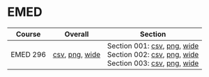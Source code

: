# EMED

| Course | Overall | Section |
| ------ | ------- | ------- |
| EMED 296 | [csv](https://github.com/UCSD-Historical-Enrollment-Data/2024Winter/blob/main/overall/EMED%20296.csv), [png](https://raw.githubusercontent.com/UCSD-Historical-Enrollment-Data/2024Winter/main/plot_overall/EMED%20296.png), [wide](https://raw.githubusercontent.com/UCSD-Historical-Enrollment-Data/2024Winter/main/plot_overall_wide/EMED%20296.png) | Section 001: [csv](https://github.com/UCSD-Historical-Enrollment-Data/2024Winter/blob/main/section/EMED%20296_001.csv), [png](https://raw.githubusercontent.com/UCSD-Historical-Enrollment-Data/2024Winter/main/plot_section/EMED%20296_001.png), [wide](https://raw.githubusercontent.com/UCSD-Historical-Enrollment-Data/2024Winter/main/plot_section_wide/EMED%20296_001.png)<br>Section 002: [csv](https://github.com/UCSD-Historical-Enrollment-Data/2024Winter/blob/main/section/EMED%20296_002.csv), [png](https://raw.githubusercontent.com/UCSD-Historical-Enrollment-Data/2024Winter/main/plot_section/EMED%20296_002.png), [wide](https://raw.githubusercontent.com/UCSD-Historical-Enrollment-Data/2024Winter/main/plot_section_wide/EMED%20296_002.png)<br>Section 003: [csv](https://github.com/UCSD-Historical-Enrollment-Data/2024Winter/blob/main/section/EMED%20296_003.csv), [png](https://raw.githubusercontent.com/UCSD-Historical-Enrollment-Data/2024Winter/main/plot_section/EMED%20296_003.png), [wide](https://raw.githubusercontent.com/UCSD-Historical-Enrollment-Data/2024Winter/main/plot_section_wide/EMED%20296_003.png) |
